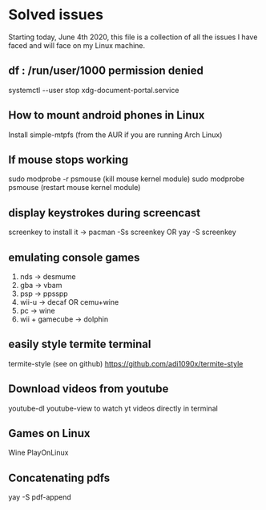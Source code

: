 # Solved issues

Starting today, June 4th 2020, this file is a collection of all the issues I
have faced and will face on my Linux machine. 

## df : /run/user/1000 permission denied

systemctl --user stop xdg-document-portal.service

## How to mount android phones in Linux

Install simple-mtpfs (from the AUR if you are running Arch Linux)

## If mouse stops working

sudo modprobe -r psmouse (kill mouse kernel module)
sudo modprobe psmouse (restart mouse kernel module)

## display keystrokes during screencast

screenkey 
to install it -> pacman -Ss screenkey OR yay -S screenkey

## emulating console games

1. nds -> desmume
2. gba -> vbam
3. psp -> ppsspp
4. wii-u -> decaf OR cemu+wine
5. pc -> wine
6. wii + gamecube -> dolphin

## easily style termite terminal

termite-style (see on github)
https://github.com/adi1090x/termite-style

## Download videos from youtube

youtube-dl
youtube-view to watch yt videos directly in terminal

## Games on Linux

Wine
PlayOnLinux

## Concatenating pdfs

yay -S pdf-append
